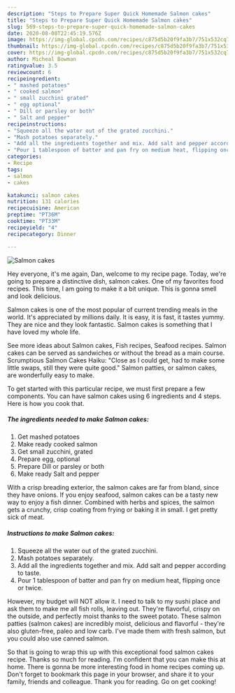 ```yaml
---
description: "Steps to Prepare Super Quick Homemade Salmon cakes"
title: "Steps to Prepare Super Quick Homemade Salmon cakes"
slug: 569-steps-to-prepare-super-quick-homemade-salmon-cakes
date: 2020-08-08T22:45:19.576Z
image: https://img-global.cpcdn.com/recipes/c875d5b20f9fa3b7/751x532cq70/salmon-cakes-recipe-main-photo.jpg
thumbnail: https://img-global.cpcdn.com/recipes/c875d5b20f9fa3b7/751x532cq70/salmon-cakes-recipe-main-photo.jpg
cover: https://img-global.cpcdn.com/recipes/c875d5b20f9fa3b7/751x532cq70/salmon-cakes-recipe-main-photo.jpg
author: Micheal Bowman
ratingvalue: 3.5
reviewcount: 6
recipeingredient:
- " mashed potatoes"
- " cooked salmon"
- " small zucchini grated"
- " egg optional"
- " Dill or parsley or both"
- " Salt and pepper"
recipeinstructions:
- "Squeeze all the water out of the grated zucchini."
- "Mash potatoes separately."
- "Add all the ingredients together and mix. Add salt and pepper according to taste."
- "Pour 1 tablespoon of batter and pan fry on medium heat, flipping once or twice."
categories:
- Recipe
tags:
- salmon
- cakes

katakunci: salmon cakes 
nutrition: 131 calories
recipecuisine: American
preptime: "PT36M"
cooktime: "PT33M"
recipeyield: "4"
recipecategory: Dinner

---
```



![Salmon cakes](https://img-global.cpcdn.com/recipes/c875d5b20f9fa3b7/751x532cq70/salmon-cakes-recipe-main-photo.jpg)

Hey everyone, it's me again, Dan, welcome to my recipe page. Today, we're going to prepare a distinctive dish, salmon cakes. One of my favorites food recipes. This time, I am going to make it a bit unique. This is gonna smell and look delicious.

Salmon cakes is one of the most popular of current trending meals in the world. It's appreciated by millions daily. It is easy, it is fast, it tastes yummy. They are nice and they look fantastic. Salmon cakes is something that I have loved my whole life.

See more ideas about Salmon cakes, Fish recipes, Seafood recipes. Salmon cakes can be served as sandwiches or without the bread as a main course. Scrumptious Salmon Cakes Haiku: &#34;Close as I could get, had to make some little swaps, still they were quite good.&#34; Salmon patties, or salmon cakes, are wonderfully easy to make.


To get started with this particular recipe, we must first prepare a few components. You can have salmon cakes using 6 ingredients and 4 steps. Here is how you cook that.

<!--inarticleads1-->

##### The ingredients needed to make Salmon cakes:

1. Get  mashed potatoes
1. Make ready  cooked salmon
1. Get  small zucchini, grated
1. Prepare  egg, optional
1. Prepare  Dill or parsley or both
1. Make ready  Salt and pepper


With a crisp breading exterior, the salmon cakes are far from bland, since they have onions. If you enjoy seafood, salmon cakes can be a tasty new way to enjoy a fish dinner. Combined with herbs and spices, the salmon gets a crunchy, crisp coating from frying or baking it in small. I get pretty sick of meat. 

<!--inarticleads2-->

##### Instructions to make Salmon cakes:

1. Squeeze all the water out of the grated zucchini.
1. Mash potatoes separately.
1. Add all the ingredients together and mix. Add salt and pepper according to taste.
1. Pour 1 tablespoon of batter and pan fry on medium heat, flipping once or twice.


However, my budget will NOT allow it. I need to talk to my sushi place and ask them to make me all fish rolls, leaving out. They&#39;re flavorful, crispy on the outside, and perfectly moist thanks to the sweet potato. These salmon patties (salmon cakes) are incredibly moist, delicious and flavorful - they&#39;re also gluten-free, paleo and low carb. I&#39;ve made them with fresh salmon, but you could also use canned salmon. 

So that is going to wrap this up with this exceptional food salmon cakes recipe. Thanks so much for reading. I'm confident that you can make this at home. There is gonna be more interesting food in home recipes coming up. Don't forget to bookmark this page in your browser, and share it to your family, friends and colleague. Thank you for reading. Go on get cooking!
